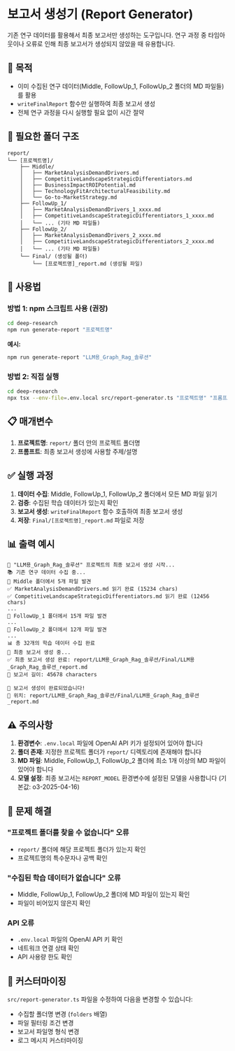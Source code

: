 # 보고서 생성기 (Report Generator)

기존 연구 데이터를 활용해서 최종 보고서만 생성하는 도구입니다. 연구 과정 중 타임아웃이나 오류로 인해 최종 보고서가 생성되지 않았을 때 유용합니다.

## 🎯 목적

- 이미 수집된 연구 데이터(Middle, FollowUp_1, FollowUp_2 폴더의 MD 파일들)를 활용
- `writeFinalReport` 함수만 실행하여 최종 보고서 생성
- 전체 연구 과정을 다시 실행할 필요 없이 시간 절약

## 📁 필요한 폴더 구조

```
report/
└── [프로젝트명]/
    ├── Middle/
    │   ├── MarketAnalysisDemandDrivers.md
    │   ├── CompetitiveLandscapeStrategicDifferentiators.md
    │   ├── BusinessImpactROIPotential.md
    │   ├── TechnologyFitArchitecturalFeasibility.md
    │   └── Go-to-MarketStrategy.md
    ├── FollowUp_1/
    │   ├── MarketAnalysisDemandDrivers_1_xxxx.md
    │   ├── CompetitiveLandscapeStrategicDifferentiators_1_xxxx.md
    │   └── ... (기타 MD 파일들)
    ├── FollowUp_2/
    │   ├── MarketAnalysisDemandDrivers_2_xxxx.md
    │   ├── CompetitiveLandscapeStrategicDifferentiators_2_xxxx.md
    │   └── ... (기타 MD 파일들)
    └── Final/ (생성될 폴더)
        └── [프로젝트명]_report.md (생성될 파일)
```

## 🚀 사용법

### 방법 1: npm 스크립트 사용 (권장)

```bash
cd deep-research
npm run generate-report "프로젝트명"
```

**예시:**
```bash
npm run generate-report "LLM용_Graph_Rag_솔루션"
```

### 방법 2: 직접 실행

```bash
cd deep-research
npx tsx --env-file=.env.local src/report-generator.ts "프로젝트명" "프롬프트"
```

## 📋 매개변수

1. **프로젝트명**: `report/` 폴더 안의 프로젝트 폴더명
2. **프롬프트**: 최종 보고서 생성에 사용할 주제/설명

## ✅ 실행 과정

1. **데이터 수집**: Middle, FollowUp_1, FollowUp_2 폴더에서 모든 MD 파일 읽기
2. **검증**: 수집된 학습 데이터가 있는지 확인
3. **보고서 생성**: `writeFinalReport` 함수 호출하여 최종 보고서 생성
4. **저장**: `Final/[프로젝트명]_report.md` 파일로 저장

## 📊 출력 예시

```
🚀 "LLM용_Graph_Rag_솔루션" 프로젝트의 최종 보고서 생성 시작...
📚 기존 연구 데이터 수집 중...
📁 Middle 폴더에서 5개 파일 발견
✅ MarketAnalysisDemandDrivers.md 읽기 완료 (15234 chars)
✅ CompetitiveLandscapeStrategicDifferentiators.md 읽기 완료 (12456 chars)
...
📁 FollowUp_1 폴더에서 15개 파일 발견
...
📁 FollowUp_2 폴더에서 12개 파일 발견
...
📊 총 32개의 학습 데이터 수집 완료
📝 최종 보고서 생성 중...
✅ 최종 보고서 생성 완료: report/LLM용_Graph_Rag_솔루션/Final/LLM용_Graph_Rag_솔루션_report.md
📄 보고서 길이: 45678 characters

🎉 보고서 생성이 완료되었습니다!
📁 위치: report/LLM용_Graph_Rag_솔루션/Final/LLM용_Graph_Rag_솔루션_report.md
```

## ⚠️ 주의사항

1. **환경변수**: `.env.local` 파일에 OpenAI API 키가 설정되어 있어야 합니다
2. **폴더 존재**: 지정한 프로젝트 폴더가 `report/` 디렉토리에 존재해야 합니다
3. **MD 파일**: Middle, FollowUp_1, FollowUp_2 폴더에 최소 1개 이상의 MD 파일이 있어야 합니다
4. **모델 설정**: 최종 보고서는 `REPORT_MODEL` 환경변수에 설정된 모델을 사용합니다 (기본값: o3-2025-04-16)

## 🔧 문제 해결

### "프로젝트 폴더를 찾을 수 없습니다" 오류
- `report/` 폴더에 해당 프로젝트 폴더가 있는지 확인
- 프로젝트명의 특수문자나 공백 확인

### "수집된 학습 데이터가 없습니다" 오류
- Middle, FollowUp_1, FollowUp_2 폴더에 MD 파일이 있는지 확인
- 파일이 비어있지 않은지 확인

### API 오류
- `.env.local` 파일의 OpenAI API 키 확인
- 네트워크 연결 상태 확인
- API 사용량 한도 확인

## 🎨 커스터마이징

`src/report-generator.ts` 파일을 수정하여 다음을 변경할 수 있습니다:

- 수집할 폴더명 변경 (`folders` 배열)
- 파일 필터링 조건 변경
- 보고서 파일명 형식 변경
- 로그 메시지 커스터마이징
